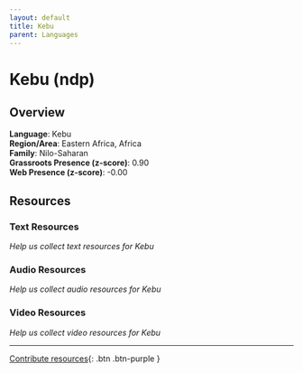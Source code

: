 ```yaml
---
layout: default
title: Kebu
parent: Languages
---
```


# Kebu (ndp)

## Overview

**Language**: Kebu  
**Region/Area**: Eastern Africa, Africa  
**Family**: Nilo-Saharan  
**Grassroots Presence (z-score)**: 0.90  
**Web Presence (z-score)**: -0.00  

## Resources

### Text Resources
*Help us collect text resources for Kebu*

### Audio Resources
*Help us collect audio resources for Kebu*

### Video Resources
*Help us collect video resources for Kebu*

---

[Contribute resources](https://forms.office.com/e/1SfLJx3u1r){: .btn .btn-purple }
